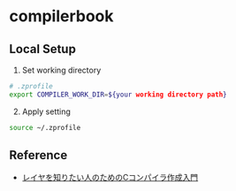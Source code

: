 # compilerbook

## Local Setup
1. Set working directory
```bash
# .zprofile
export COMPILER_WORK_DIR=${your working directory path}
```

2. Apply setting
```bash
source ~/.zprofile
```

## Reference
* [レイヤを知りたい人のためのCコンパイラ作成入門](https://www.sigbus.info/compilerbook)
